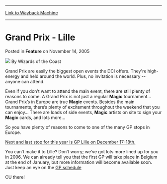 
---
[Link to Wayback Machine](https://web.archive.org/web/20211023214212/https://magic.wizards.com/en/articles/archive/feature/grand-prix-lille-2005-11-14)

[_metadata_:wayback_url]:- "https://magic.wizards.com/en/articles/archive/feature/grand-prix-lille-2005-11-14"
[_metadata_:wayback_raw_url]:- "https://web.archive.org/web/20211023214212id_/https://magic.wizards.com/en/articles/archive/feature/grand-prix-lille-2005-11-14"
[_metadata_:wayback_capture_timestamp]:- "2021-10-23 21:42:12+00:00"
[_metadata_:publish_date]:- "2005-11-14"
[_metadata_:description]:- "Grand Prix are easily the biggest open events the DCI offers. They're high-energy and held around the world. Plus, no invitation is necessary -- anyone can attend.Even if you don’t want to attend the main event, there are still plenty of reasons to come. A Grand Prix is not just a regular Magic tournament… Grand Prix’s in Europe are true Magic events."
[_metadata_:generator]:- "Drupal 7 (http://drupal.org)"
---


Grand Prix - Lille
==================



 Posted in **Feature**
 on November 14, 2005 






![](https://media.magic.wizards.com/styles/auth_small/public/images/person/wizards_author.jpg)
By Wizards of the Coast











Grand Prix are easily the biggest open events the DCI offers. They're high-energy and held around the world. Plus, no invitation is necessary -- anyone can attend.

Even if you don’t want to attend the main event, there are still plenty of reasons to come. A Grand Prix is not just a regular **Magic**  tournament… Grand Prix’s in Europe are true **Magic**  events. Besides the main tournaments, there’s plenty of excitement throughout the weekend that you can enjoy… There are loads of side events, **Magic**  artists on site to sign your **Magic**  cards, and lots more…

So you have plenty of reasons to come to one of the many GP stops in Europe.

[Next and last stop for this year is GP Lille on December 17-18th.](http://www.wizards.com/default.asp?x=grandprix/lille05/facts) 


You can’t make it to Lille? Don’t worry; we’ve got lots more lined up for you in 2006. We can already tell you that the first GP will take place in Belgium at the end of January, but more information will become available soon. Just keep an eye on the [GP schedule](http://www.wizards.com/default.asp?x=grandprix/schedule)

CU there!







